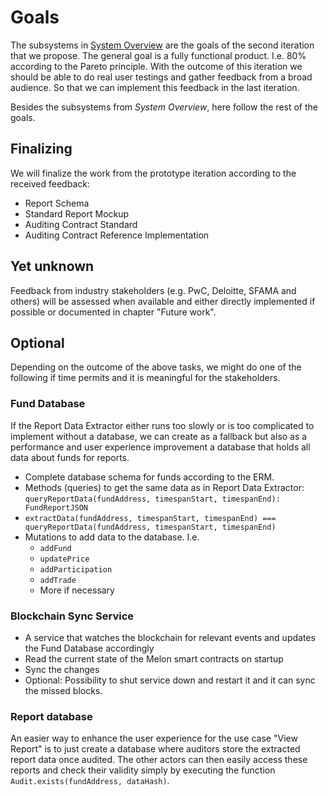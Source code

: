 # Goals

The subsystems in [System Overview](/01-thesis/05-solution/01-SytemOverview) are the goals of the second iteration that we propose. The general goal is a fully functional product. I.e. 80% according to the Pareto principle. With the outcome of this iteration we should be able to do real user testings and gather feedback from a broad audience. So that we can implement this feedback in the last iteration.

Besides the subsystems from _System Overview_, here follow the rest of the goals.

## Finalizing

We will finalize the work from the prototype iteration according to the received feedback:

- Report Schema
- Standard Report Mockup
- Auditing Contract Standard
- Auditing Contract Reference Implementation

## Yet unknown

Feedback from industry stakeholders (e.g. PwC, Deloitte, SFAMA and others) will be assessed when available and either directly implemented if possible or documented in chapter "Future work".

## Optional

Depending on the outcome of the above tasks, we might do one of the following if time permits and it is meaningful for the stakeholders.

### Fund Database

If the Report Data Extractor either runs too slowly or is too complicated to implement without a database, we can create as a fallback but also as a performance and user experience improvement a database that holds all data about funds for reports.

- Complete database schema for funds according to the ERM.
- Methods (queries) to get the same data as in Report Data Extractor: `queryReportData(fundAddress, timespanStart, timespanEnd): FundReportJSON`
- `extractData(fundAddress, timespanStart, timespanEnd) === queryReportData(fundAddress, timespanStart, timespanEnd)`
- Mutations to add data to the database. I.e.
  - `addFund`
  - `updatePrice`
  - `addParticipation`
  - `addTrade`
  - More if necessary

### Blockchain Sync Service

- A service that watches the blockchain for relevant events and updates the Fund Database accordingly
- Read the current state of the Melon smart contracts on startup
- Sync the changes
- Optional: Possibility to shut service down and restart it and it can sync the missed blocks.

### Report database

An easier way to enhance the user experience for the use case "View Report" is to just create a database where auditors store the extracted report data once audited. The other actors can then easily access these reports and check their validity simply by executing the function `Audit.exists(fundAddress, dataHash)`.